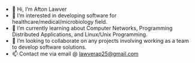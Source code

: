 - 👋 Hi, I’m Afton Lawver
- 👀 I’m interested in developing software for healthcare/medical/microbiology field.
- 🌱 I’m currently learning about Computer Networks, Programming Distributed Applications, and Linux/Unix Programming.
- 💞️ I’m looking to collaborate on any projects involving working as a team to develop software solutions.
- 📫 Contact me via email @ lawverap25@gmail.com
